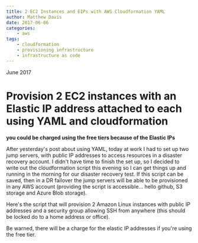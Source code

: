 ```yaml
---
title: 2 EC2 Instances and EIPs with AWS Cloudformation YAML
author: Matthew Davis
date: 2017-06-06 
categories:
    - aws
tags:
    - cloudformation
    - provisioning infrastructure
    - infrastructure as code
---
```

June 2017

# Provision 2 EC2 instances with an Elastic IP address attached to each using YAML and cloudformation

**you could be charged using the free tiers because of the Elastic IPs**

After yesterday's post about using YAML, today at work I had to set up two jump servers, with public IP addresses to access resources in a disaster recovery account. 
I didn't have time to finish the set up, so I decided to write out the cloudformation script this evening so I can get things up and running in the morning for our disaster recovery test. If this script can be saved, then in a DR failover the jump servers will be able to be provisioned in any AWS account (providing the script is accessible... hello github, S3 storage and Azure Blob storage).

Here's the script that will provision 2 Amazon Linux instances with public IP addresses and a security group allowing SSH from anywhere (this should be locked do to a home address or office).

Be warned, there will be a charge for the elastic IP addresses if you're using the free tier.

<script src="https://gist.github.com/MatthewJDavis/6bc2803209ed334bc3a5d2388476e66d.js"></script>



